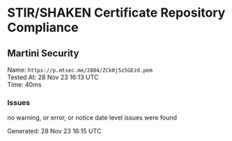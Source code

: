# STIR/SHAKEN Certificate Repository Compliance

## Martini Security

Name: `https://p.mtsec.me/2884/ZCk0j5z5GEzd.pem`\
Tested At: 28 Nov 23 16:13 UTC\
Time: 40ms

### Issues

no warning, or error, or notice date level issues were found

Generated: 28 Nov 23 16:15 UTC